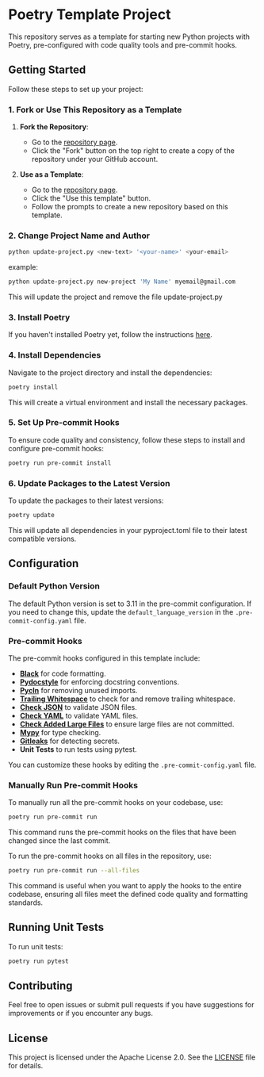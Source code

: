 # Poetry Template Project

This repository serves as a template for starting new Python projects with Poetry, pre-configured with code quality tools and pre-commit hooks.

## Getting Started

Follow these steps to set up your project:

### 1. Fork or Use This Repository as a Template

1. **Fork the Repository**:
    - Go to the [repository page](https://github.com/kobozo/python-poetry-template).
    - Click the "Fork" button on the top right to create a copy of the repository under your GitHub account.

2. **Use as a Template**:
    - Go to the [repository page](https://github.com/kobozo/python-poetry-template).
    - Click the "Use this template" button.
    - Follow the prompts to create a new repository based on this template.


### 2. Change Project Name and Author

```sh
python update-project.py <new-text> '<your-name>' <your-email>
```

example:

```sh
python update-project.py new-project 'My Name' myemail@gmail.com
```

This will update the project and remove the file update-project.py 

### 3. Install Poetry

If you haven't installed Poetry yet, follow the instructions [here](https://python-poetry.org/docs/#installation).

### 4. Install Dependencies

Navigate to the project directory and install the dependencies:

```sh
poetry install
```

This will create a virtual environment and install the necessary packages.

### 5. Set Up Pre-commit Hooks

To ensure code quality and consistency, follow these steps to install and configure pre-commit hooks:

```sh
poetry run pre-commit install
```

### 6. Update Packages to the Latest Version

To update the packages to their latest versions:

```sh
poetry update
```

This will update all dependencies in your pyproject.toml file to their latest compatible versions.

## Configuration

### Default Python Version

The default Python version is set to 3.11 in the pre-commit configuration. If you need to change this, update the `default_language_version` in the `.pre-commit-config.yaml` file.

### Pre-commit Hooks

The pre-commit hooks configured in this template include:

- **[Black](https://github.com/psf/black)** for code formatting.
- **[Pydocstyle](https://github.com/PyCQA/pydocstyle)** for enforcing docstring conventions.
- **[Pycln](https://github.com/hadialqattan/pycln)** for removing unused imports.
- **[Trailing Whitespace](https://github.com/pre-commit/pre-commit-hooks#trailing-whitespace)** to check for and remove trailing whitespace.
- **[Check JSON](https://github.com/pre-commit/pre-commit-hooks#check-json)** to validate JSON files.
- **[Check YAML](https://github.com/pre-commit/pre-commit-hooks#check-yaml)** to validate YAML files.
- **[Check Added Large Files](https://github.com/pre-commit/pre-commit-hooks#check-added-large-files)** to ensure large files are not committed.
- **[Mypy](https://github.com/pre-commit/mirrors-mypy)** for type checking.
- **[Gitleaks](https://github.com/zricethezav/gitleaks)** for detecting secrets.
- **Unit Tests** to run tests using pytest.

You can customize these hooks by editing the `.pre-commit-config.yaml` file.

### Manually Run Pre-commit Hooks

To manually run all the pre-commit hooks on your codebase, use:

```sh
poetry run pre-commit run
```

This command runs the pre-commit hooks on the files that have been changed since the last commit.

To run the pre-commit hooks on all files in the repository, use:

```sh
poetry run pre-commit run --all-files
```

This command is useful when you want to apply the hooks to the entire codebase, ensuring all files meet the defined code quality and formatting standards.

## Running Unit Tests

To run unit tests:

```sh
poetry run pytest
```

## Contributing

Feel free to open issues or submit pull requests if you have suggestions for improvements or if you encounter any bugs.

## License

This project is licensed under the Apache License 2.0. See the [LICENSE](LICENSE) file for details.
